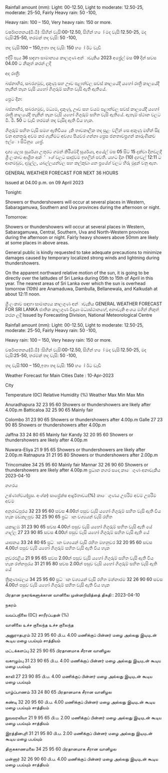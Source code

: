 Rainfall amount (mm): Light: 00-12.50, Light to moderate: 12.50-25, moderate: 25-50, Fairly Heavy rain: 50 -100,

Heavy rain: 100 – 150, Very heavy rain: 150 or more.

වර්ෂාපතනය(මි.මී) :සිහින් වැසි:00-12.50, සිහින් හ ෝ මද වැසි:12.50-25, මද වැසි:25-50, තරමක් තද වැසි: 50 -100,

තද වැසි:100 – 150,ඉතා තද වැසි: 150 හ ෝ ඊට වැඩි

ඉදිරි පැය 36 සඳහා සාමාන්‍යය කාලගුණ අන්‍ාවැකිය 2023 අප්‍රේල් මස 09 දින්‍ සවස 04.00 ට නිකුත් කරන්‍ ලදි

අද රාත්‍රී:

බස්නාහිර, සබරගමුව, දකුණු සහ ඌව පළාත්වල සවස් කාලයේදී යහෝ රාත්‍රී කාලයේදී තැනින් තැන වැසි යහෝ ගිගුරුම් සහිත වැසි ඇති ඇතියේ.

ප්‍රෙට දින:

බස්නාහිර, සබරගමුව, මධ්‍යම, දකුණු, ඌව සහ වයඹ පළාත්වල සවස් කාලයේදී යහෝ රාත්‍රී කාලයේදී තැනින් තැන වැසි යහෝ ගිගුරුම් සහිත වැසි ඇතියේ. ඇතැම් ස්ථාන වලට මි. මී. 50 ට වැඩි තරමක් තද වැසිද ඇති විය හැක.

ගිගුරුම් සහිත වැසි සමග ඇතිවිය ෙැකි තාවකාලික තද සුළං වලින් සෙ අකුණු මඟින් සිදු වන අනතුරු අවම කර ගැනීමට අවශ්‍ය පියවර ගන්නා ප්‍රෙස ජනතාවප්‍රගන් කාරුණිකව ඉල්ො සිටිනු ෙැප්‍රේ.

දෘශ්‍ය යලස සූර්යයා උතුරට ගමන් කිරීයම්දී සූර්යයා, අයේල් මස 05 සිට 15 දක්වා දිනවලදී ශ්‍රී ලංකාව ආශ්‍රිත අක්්ාංශ්‍ වලට සෘජුවම ඉහලින් පවතී. යහට දින (10) දහවල් 12:11 ට ආනමඩුව, දඹුල්ල, යබල්ලයන්වල සහ කල්කුඩා යන ප්‍රයේශ්‍ වලට හිරු මුදුන් වනු ඇත.

GENERAL WEATHER FORECAST FOR NEXT 36 HOURS

Issued at 04.00 p.m. on 09 April 2023

Tonight:

Showers or thundershowers will occur at several places in Western, Sabaragamuwa, Southern and Uva provinces during the afternoon or night.

Tomorrow:

Showers or thundershowers will occur at several places in Western, Sabaragamuwa, Central, Southern, Uva and North-Western provinces during the afternoon or night. Fairly heavy showers above 50mm are likely at some places in above areas.

General public is kindly requested to take adequate precautions to minimize damages caused by temporary localized strong winds and lightning during thundershowers.

On the apparent northward relative motion of the sun, it is going to be directly over the latitudes of Sri Lanka during 05th to 15th of April in this year. The nearest areas of Sri Lanka over which the sun is overhead tomorrow (10th) are Anamaduwa, Dambulla, Bellanewala, and Kalkudah at about 12:11 noon.

ශ්‍රී ලංකාව සඳහා සාමාන්‍යය කාලගුණ අන්‍ාවැකිය GENERAL WEATHER FORECAST FOR SRI LANKA ජාතික කාලගුණ විදයා මධ්‍යස්ථානහේ, අනාවැකි අංශය මගින් නිකුත් කරන ලදි Issued by Forecasting Division, National Meteorological Centre

Rainfall amount (mm): Light: 00-12.50, Light to moderate: 12.50-25, moderate: 25-50, Fairly Heavy rain: 50 -100,

Heavy rain: 100 – 150, Very heavy rain: 150 or more.

වර්ෂාපතනය(මි.මී) :සිහින් වැසි:00-12.50, සිහින් හ ෝ මද වැසි:12.50-25, මද වැසි:25-50, තරමක් තද වැසි: 50 -100,

තද වැසි:100 – 150,ඉතා තද වැසි: 150 හ ෝ ඊට වැඩි

Weather Forecast for Main Cities Date : 10-Apr-2023

City

Temperature (0C) Relative Humidity (%) Weather Max Min Max Min

Anuradhapura 32 23 95 60 Showers or thundershowers are likely after 4.00p.m Batticaloa 32 25 90 65 Mainly fair

Colombo 31 23 90 65 Showers or thundershowers after 4.00p.m Galle 27 23 90 85 Showers or thundershowers after 4.00p.m

Jaffna 33 24 80 65 Mainly fair Kandy 32 20 95 60 Showers or thundershowers are likely after 4.00p.m

Nuwara-Eliya 21 9 95 65 Showers or thundershowers are likely after 2.00p.m Ratnapura 31 21 95 80 Showers or thundershowers after 2.00p.m

Trincomalee 34 25 95 60 Mainly fair Mannar 32 26 90 60 Showers or thundershowers are likely after 4.00p.m ප්‍රධාන නගර සදො කාෙගුණ අනාවැකිය 2023-04-10

නගරය

උෂ්ණත්වය(ප්‍රස. අංශ්‍ක) සාප්‍රේක්ෂ ආර්ද්‍රතාවය(%) කාෙගුණය උපරිම අවම උපරිම අවම

අනුරාධ්‍පුරය 32 23 95 60 සවස 4.00න් පසුව වැසි යහෝ ගිගුරුම් සහිත වැසි ඇති විය හැක මඩකලපුව 32 25 90 65 ප්‍රධ්‍ාන වශ්‍යයන් වැසි රහිත

යකාළඹ 31 23 90 65 සවස 4.00න් පසුව වැසි යහෝ ගිගුරුම් සහිත වැසි ඇති යේ ගාල්ල 27 23 90 85 සවස 4.00න් පසුව වැසි යහෝ ගිගුරුම් සහිත වැසි ඇති යේ

යාපනය 33 24 80 65 ප්‍රධ්‍ාන වශ්‍යයන් වැසි රහිත මහනුවර 32 20 95 60 සවස 4.00න් පසුව වැසි යහෝ ගිගුරුම් සහිත වැසි ඇති විය හැක

නුවරඑළිය 21 9 95 65 සවස 2.00න් පසුව වැසි යහෝ ගිගුරුම් සහිත වැසි ඇති විය හැක රත්නපුරය 31 21 95 80 සවස 2.00න් පසුව වැසි යහෝ ගිගුරුම් සහිත වැසි ඇති යේ

ත්‍රිකුණාමලය 34 25 95 60 ප්‍රධ්‍ාන වශ්‍යයන් වැසි රහිත මන්නාරම 32 26 90 60 සවස 4.00න් පසුව වැසි යහෝ ගිගුරුම් සහිත වැසි ඇති විය හැක

பிரதான நகரங்களுக்கான வானிலை முன்னறிவித்தை் திகதி : 2023-04-10

நகரம்

வவப்பநிலை (0C) சாரீரப்பதன் (%)

வானிலை உச்ச குலைந்த உச்ச குலைந்த

அனுராதபுரம் 32 23 95 60 பி.ப. 4.00 மணிக்குப் பின்னர் மழை அல்லது இடியுடன் கூடிய மழை பபய்யும் சாத்தியம்

மட்டக்களப்பு 32 25 90 65 பிரதானமாக சீரான வானிழல

வகாழும்பு 31 23 90 65 பி.ப. 4.00 மணிக்குப் பின்னர் மழை அல்லது இடியுடன் கூடிய மழை பபய்யும்

காலி 27 23 90 85 பி.ப. 4.00 மணிக்குப் பின்னர் மழை அல்லது இடியுடன் கூடிய மழை பபய்யும்

யாழ்ப்பாணம் 33 24 80 65 பிரதானமாக சீரான வானிழல

கண்டி 32 20 95 60 பி.ப. 4.00 மணிக்குப் பின்னர் மழை அல்லது இடியுடன் கூடிய மழை பபய்யும் சாத்தியம்

நுவவரலியா 21 9 95 65 பி.ப. 2.00 மணிக்குப் பின்னர் மழை அல்லது இடியுடன் கூடிய மழை பபய்யும் சாத்தியம்

இரத்தினபுரி 31 21 95 80 பி.ப. 2.00 மணிக்குப் பின்னர் மழை அல்லது இடியுடன் கூடிய மழை பபய்யும்

திருககாணமலை 34 25 95 60 பிரதானமாக சீரான வானிழல

மன்னார் 32 26 90 60 பி.ப. 4.00 மணிக்குப் பின்னர் மழை அல்லது இடியுடன் கூடிய மழை பபய்யும் சாத்தியம்